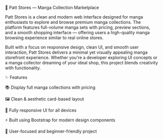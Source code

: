 🏪 Patt Stores — Manga Collection Marketplace

Patt Stores is a clean and modern web interface designed for manga enthusiasts to explore and browse premium manga collections.
The platform features full-volume manga sets with pricing, preview sections, and a smooth shopping interface — offering users a high-quality manga browsing experience similar to real online stores.

Built with a focus on responsive design, clean UI, and smooth user interaction, Patt Stores delivers a minimal yet visually appealing manga storefront experience. Whether you're a developer exploring UI concepts or a manga collector dreaming of your ideal shop, this project blends creativity with functionality.

✨ Features

📚 Display full manga collections with pricing

🖼️ Clean & aesthetic card-based layout

📱 Fully responsive UI for all devices

⚡ Built using Bootstrap for modern design components

🎯 User-focused and beginner-friendly project
